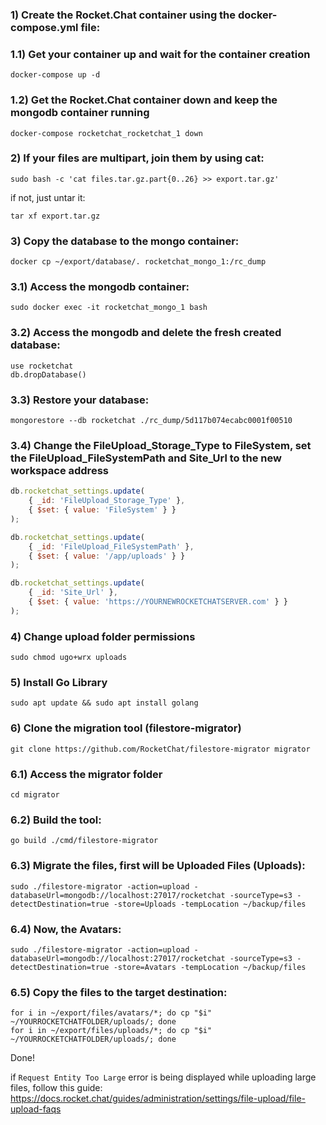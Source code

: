 ### 1) Create the Rocket.Chat container using the docker-compose.yml file:

### 1.1) Get your container up and wait for the container creation
```
docker-compose up -d
```

### 1.2) Get the Rocket.Chat container down and keep the mongodb container running
```
docker-compose rocketchat_rocketchat_1 down
```

### 2) If your files are multipart, join them by using cat:
```
sudo bash -c 'cat files.tar.gz.part{0..26} >> export.tar.gz'
```

if not, just untar it:
```
tar xf export.tar.gz
```

### 3) Copy the database to the mongo container:
```
docker cp ~/export/database/. rocketchat_mongo_1:/rc_dump
```

### 3.1) Access the mongodb container:
```
sudo docker exec -it rocketchat_mongo_1 bash
```

### 3.2) Access the mongodb and delete the fresh created database:
```
use rocketchat
db.dropDatabase()
```

### 3.3) Restore your database:
```
mongorestore --db rocketchat ./rc_dump/5d117b074ecabc0001f00510
```

### 3.4) Change the FileUpload_Storage_Type to FileSystem, set the FileUpload_FileSystemPath and Site_Url to the new workspace address

```js
db.rocketchat_settings.update(
    { _id: 'FileUpload_Storage_Type' },
    { $set: { value: 'FileSystem' } }
);
```

```js
db.rocketchat_settings.update(
    { _id: 'FileUpload_FileSystemPath' },
    { $set: { value: '/app/uploads' } }
);
```

```js
db.rocketchat_settings.update(
    { _id: 'Site_Url' },
    { $set: { value: 'https://YOURNEWROCKETCHATSERVER.com' } }
);
```

### 4) Change upload folder permissions
```
sudo chmod ugo+wrx uploads
```

### 5) Install Go Library
```
sudo apt update && sudo apt install golang
```

### 6) Clone the migration tool (filestore-migrator)
```
git clone https://github.com/RocketChat/filestore-migrator migrator
```

### 6.1) Access the migrator folder
```
cd migrator
```

### 6.2) Build the tool:
```
go build ./cmd/filestore-migrator
```

### 6.3) Migrate the files, first will be Uploaded Files (Uploads):
```
sudo ./filestore-migrator -action=upload -databaseUrl=mongodb://localhost:27017/rocketchat -sourceType=s3 -detectDestination=true -store=Uploads -tempLocation ~/backup/files
```

### 6.4) Now, the Avatars:
```
sudo ./filestore-migrator -action=upload -databaseUrl=mongodb://localhost:27017/rocketchat -sourceType=s3 -detectDestination=true -store=Avatars -tempLocation ~/backup/files
```

### 6.5) Copy the files to the target destination:
```
for i in ~/export/files/avatars/*; do cp "$i" ~/YOURROCKETCHATFOLDER/uploads/; done
for i in ~/export/files/uploads/*; do cp "$i" ~/YOURROCKETCHATFOLDER/uploads/; done
```

Done!

if `Request Entity Too Large` error is being displayed while uploading large files, follow this guide: https://docs.rocket.chat/guides/administration/settings/file-upload/file-upload-faqs


